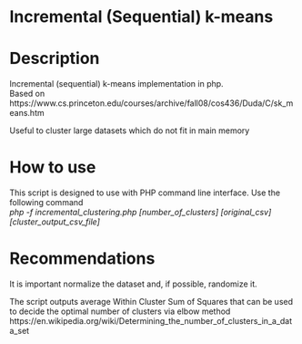 # Incremental (Sequential) k-means

<h1>Description</h1>
Incremental (sequential) k-means implementation in php.<br/>
Based on https://www.cs.princeton.edu/courses/archive/fall08/cos436/Duda/C/sk_means.htm

<p>Useful to cluster large datasets which do not fit in main memory</p>

<h1>How to use</h1>
This script is designed to use with PHP command line interface. Use the following command<br/>
<i>php -f incremental_clustering.php [number_of_clusters] [original_csv] [cluster_output_csv_file]</i>

<h1>Recommendations</h1>
It is important normalize the dataset and, if possible, randomize it.
<p>
The script outputs average Within Cluster Sum of Squares that can be used to decide the optimal number of clusters via elbow method<br/>
https://en.wikipedia.org/wiki/Determining_the_number_of_clusters_in_a_data_set
</p>
